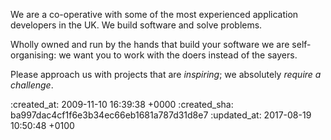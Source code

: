 <div id="about" class="section group" markdown="1">

We are a co-operative with some of the most experienced application developers in the UK. We build software and solve problems.

Wholly owned and run by the hands that build your software we are self-organising: we want you to work with the doers instead of the sayers.

Please approach us with projects that are *inspiring*; we absolutely *require a challenge*.

</div>

:created_at: 2009-11-10 16:39:38 +0000
:created_sha: ba997dac4cf1f6e3b34ec66eb1681a787d31d8e7
:updated_at: 2017-08-19 10:50:48 +0100
